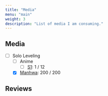 ```yaml
---
title: "Media"
menu: "main"
weight: 3
description: "List of media I am consuming."
---
```


## Media

- [ ] Solo Leveling
    - [ ] Anime
        - [ ] [S1](https://anilist.co/anime/151807/Ore-dake-Level-Up-na-Ken/): 1 / 12
    - [X] [Manhwa](https://anilist.co/manga/105398/Na-Honjaman-Level-Up/): 200 / 200

## Reviews